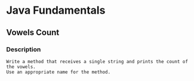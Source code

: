 # Java Fundamentals

## Vowels Count

### Description
    Write a method that receives a single string and prints the count of the vowels. 
    Use an appropriate name for the method.

